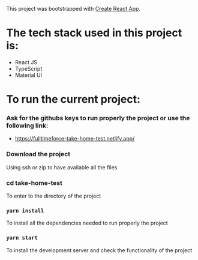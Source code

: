 This project was bootstrapped with [Create React App](https://github.com/facebook/create-react-app).

# The tech stack used in this project is:

- React JS
- TypeScript
- Material UI

# To run the current project:

### Ask for the githubs keys to run properly the project or use the following link:

- https://fulltimeforce-take-home-test.netlify.app/

### Download the project

Using ssh or zip to have available all the files

### cd take-home-test

To enter to the directory of the project

### `yarn install`

To install all the dependencies needed to run properly the project

### `yarn start`

To install the development server and check the functionality of the project
